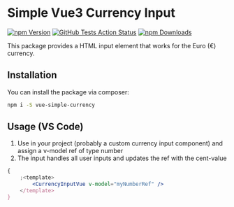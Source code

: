 # Simple Vue3 Currency Input

[![npm Version](https://badgen.net/npm/v/vue-simple-currency?color=green)](https://www.npmjs.com/package/vue-simple-currency)
[![GitHub Tests Action Status](https://img.shields.io/github/actions/workflow/status/mudandstars/vue-simple-currency/ci.yml?branch=main&label=tests&style=flat-square)](https://github.com/mudandstars/vue-simple-currency/actions?query=workflow%3Arun-tests+branch%3Amain)
[![npm Downloads](https://badgen.net/npm/dw/vue-simple-currency?color=green)](https://www.npmjs.com/package/vue-simple-currency)

This package provides a HTML input element that works for the Euro (€) currency.

## Installation

You can install the package via composer:

```bash
npm i -S vue-simple-currency
```

## Usage (VS Code)

1. Use in your project (probably a custom currency input component) and assign a v-model ref of type number
2. The input handles all user inputs and updates the ref with the cent-value

```jsx
{
    ;<template>
        <CurrencyInputVue v-model="myNumberRef" />
    </template>
}
```
